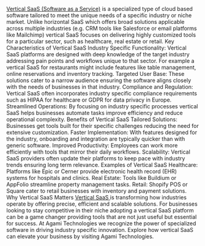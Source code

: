 
<a href="https://agamitechnologies.com/blog/what-is-vertical-saas">Vertical SaaS (Software as a Service)</a> is a specialized type of cloud based software tailored to meet the unique needs of a specific industry or niche market. Unlike horizontal SaaS which offers broad solutions applicable across multiple industries (e.g. CRM tools like Salesforce or email platforms like Mailchimp) vertical SaaS focuses on delivering highly customized tools for a particular sector, such as healthcare, real estate or retail.
Key Characteristics of Vertical SaaS
Industry Specific Functionality: Vertical SaaS platforms are designed with deep knowledge of the target industry addressing pain points and workflows unique to that sector. For example a vertical SaaS for restaurants might include features like table management, online reservations and inventory tracking.
Targeted User Base: These solutions cater to a narrow audience ensuring the software aligns closely with the needs of businesses in that industry.
Compliance and Regulation: Vertical SaaS often incorporates industry specific compliance requirements such as HIPAA for healthcare or GDPR for data privacy in Europe.
Streamlined Operations: By focusing on industry specific processes vertical SaaS helps businesses automate tasks improve efficiency and reduce operational complexity.
Benefits of Vertical SaaS
Tailored Solutions: Businesses get tools built for their specific challenges reducing the need for extensive customization.
Faster Implementation: With features designed for the industry, onboarding and integration are typically quicker than with generic software.
Improved Productivity: Employees can work more efficiently with tools that mirror their daily workflows.
Scalability: Vertical SaaS providers often update their platforms to keep pace with industry trends ensuring long term relevance.
Examples of Vertical SaaS
Healthcare: Platforms like Epic or Cerner provide electronic health record (EHR) systems for hospitals and clinics.
Real Estate: Tools like Buildium or AppFolio streamline property management tasks.
Retail: Shopify POS or Square cater to retail businesses with inventory and payment solutions.
Why Vertical SaaS Matters
<a href="https://agamitechnologies.com/blog/what-is-vertical-saas">Vertical SaaS </a> is transforming how industries operate by offering precise, efficient and scalable solutions. For businesses looking to stay competitive in their niche adopting a vertical SaaS platform can be a game changer  providing tools that are not just useful but essential for success.
At Agami Technologies  we recognize the power of specialized software in driving industry specific innovation. Explore how vertical SaaS can elevate your business by visiting Agami Technologies.

